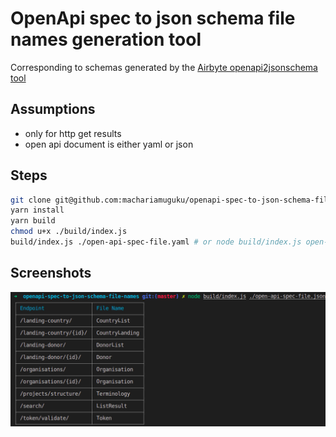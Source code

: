 # OpenApi spec to json schema file names generation tool

Corresponding to schemas generated by the [Airbyte openapi2jsonschema tool](https://github.com/airbytehq/airbyte/tree/master/tools/openapi2jsonschema)

## Assumptions

- only for http get results
- open api document is either yaml or json

## Steps

```bash
git clone git@github.com:machariamuguku/openapi-spec-to-json-schema-file-names.git && cd "$(basename "$_" .git)"
yarn install
yarn build
chmod u+x ./build/index.js
build/index.js ./open-api-spec-file.yaml # or node build/index.js open-api-spec-file.json
```

## Screenshots

![openApi spec to json schema file names screenshot](screenshots/1.png?raw=true "OpenApi spec to json schema file names screenshot")
